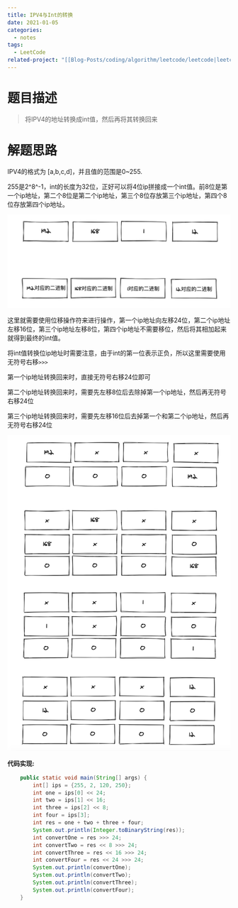 ```yaml
---
title: IPV4与Int的转换
date: 2021-01-05
categories:
  - notes
tags:
  - LeetCode
related-project: "[[Blog-Posts/coding/algorithm/leetcode/leetcode|leetcode]]"
---
```


# 题目描述

> 将IPV4的地址转换成int值，然后再将其转换回来

<!--more-->

# 解题思路

IPV4的格式为 \[a,b,c,d]，并且值的范围是0~255.

255是2^8^-1，int的长度为32位，正好可以将4位ip拼接成一个int值。前8位是第一个ip地址，第二个8位是第二个ip地址，第三个8位存放第三个ip地址，第四个8位存放第四个ip地址。

![](https://raw.githubusercontent.com/liunaijie/images/master/20210825180934.png)

这里就需要使用位移操作符来进行操作，第一个ip地址向左移24位，第二个ip地址左移16位，第三个ip地址左移8位，第四个ip地址不需要移位，然后将其相加起来就得到最终的int值。

将int值转换位ip地址时需要注意，由于int的第一位表示正负，所以这里需要使用无符号右移`>>>`

第一个ip地址转换回来时，直接无符号右移24位即可

第二个ip地址转换回来时，需要先左移8位后去除掉第一个ip地址，然后再无符号右移24位

第三个ip地址转换回来时，需要先左移16位后去掉第一个和第二个ip地址，然后再无符号右移24位

![](https://raw.githubusercontent.com/liunaijie/images/master/20210825181159.png)

**代码实现:**

```java
	public static void main(String[] args) {
		int[] ips = {255, 2, 120, 250};
		int one = ips[0] << 24;
		int two = ips[1] << 16;
		int three = ips[2] << 8;
		int four = ips[3];
		int res = one + two + three + four;
		System.out.println(Integer.toBinaryString(res));
		int convertOne = res >>> 24;
		int convertTwo = res << 8 >>> 24;
		int convertThree = res << 16 >>> 24;
		int convertFour = res << 24 >>> 24;
		System.out.println(convertOne);
		System.out.println(convertTwo);
		System.out.println(convertThree);
		System.out.println(convertFour);
	}
```

